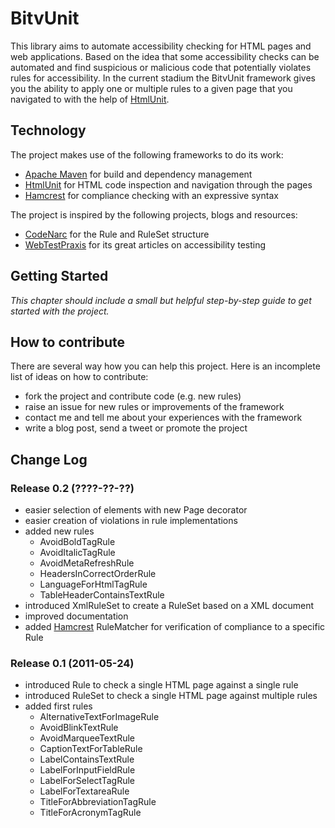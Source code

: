BitvUnit
=============

This library aims to automate accessibility checking for HTML pages and web applications. Based on the idea that some accessibility checks can be automated and find suspicious or malicious code that potentially violates rules for accessibility.
In the current stadium the BitvUnit framework gives you the ability to apply one or multiple rules to a given page that you navigated to with the help of [HtmlUnit].

Technology
----------

The project makes use of the following frameworks to do its work:

* [Apache Maven] for build and dependency management
* [HtmlUnit] for HTML code inspection and navigation through the pages
* [Hamcrest] for compliance checking with an expressive syntax

The project is inspired by the following projects, blogs and resources:

* [CodeNarc](http://codenarc.sourceforge.net) for the Rule and RuleSet structure
* [WebTestPraxis](http://webtestpraxis.de/blog/?tag=barrierefreiheit) for its great articles on accessibility testing

Getting Started
---------------

_This chapter should include a small but helpful step-by-step guide to get started with the project._

How to contribute
-----------------

There are several way how you can help this project. Here is an incomplete list of ideas on how to contribute:

* fork the project and contribute code (e.g. new rules)
* raise an issue for new rules or improvements of the framework
* contact me and tell me about your experiences with the framework
* write a blog post, send a tweet or promote the project

Change Log
----------

### Release 0.2 (????-??-??)

* easier selection of elements with new Page decorator
* easier creation of violations in rule implementations
* added new rules
    * AvoidBoldTagRule
    * AvoidItalicTagRule
    * AvoidMetaRefreshRule
    * HeadersInCorrectOrderRule
    * LanguageForHtmlTagRule
    * TableHeaderContainsTextRule
* introduced XmlRuleSet to create a RuleSet based on a XML document
* improved documentation
* added [Hamcrest] RuleMatcher for verification of compliance to a specific Rule

### Release 0.1 (2011-05-24)

* introduced Rule to check a single HTML page against a single rule
* introduced RuleSet to check a single HTML page against multiple rules
* added first rules
    * AlternativeTextForImageRule
    * AvoidBlinkTextRule
    * AvoidMarqueeTextRule
    * CaptionTextForTableRule
    * LabelContainsTextRule
    * LabelForInputFieldRule
    * LabelForSelectTagRule
    * LabelForTextareaRule
    * TitleForAbbreviationTagRule
    * TitleForAcronymTagRule

[Apache Maven]: http://maven.apache.org
[Hamcrest]: http://code.google.com/p/hamcrest/
[HtmlUnit]: http://htmlunit.sourceforge.net